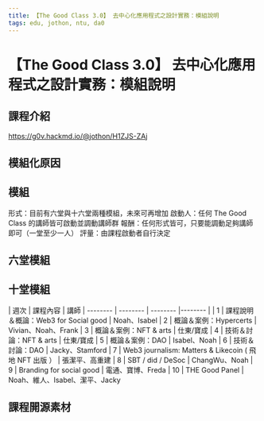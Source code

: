 ```yaml
---
title: 【The Good Class 3.0】 去中心化應用程式之設計實務：模組說明
tags: edu, jothon, ntu, da0
---
```


#  【The Good Class 3.0】 去中心化應用程式之設計實務：模組說明

## 課程介紹
https://g0v.hackmd.io/@jothon/H1ZJS-ZAj

## 模組化原因

## 模組
形式：目前有六堂與十六堂兩種模組，未來可再增加
啟動人：任何 The Good Class 的講師皆可啟動並調動講師群
報酬：任何形式皆可，只要能調動足夠講師即可（一堂至少一人）
評量：由課程啟動者自行決定

## 六堂模組


## 十堂模組

| 週次 | 課程內容  | 講師 
| -------- | -------- | -------- |-------- |
| 1 |  課程說明＆概論：Web3 for Social good | Noah、Isabel
| 2 |  概論＆案例：Hypercerts  | Vivian、Noah、Frank
| 3 | 概論＆案例：NFT & arts | 仕東/寶成
| 4 |  技術＆討論：NFT & arts | 仕東/寶成
| 5 |  概論＆案例：DAO | Isabel、Noah
| 6 |  技術＆討論：DAO | Jacky、Stamford
| 7 |  Web3 journalism: Matters & Likecoin ( 飛地 NFT 出版 ） | 張潔平、高重建
| 8 |  SBT / did / DeSoc | ChangWu、Noah
| 9 |  Branding for social good | 電通、寶博、Freda
| 10 | THE Good Panel | Noah、維人、Isabel、潔平、Jacky

## 課程開源素材

